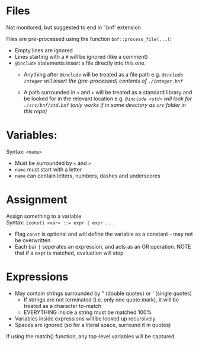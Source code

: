 # Files
Not monitored, but suggested to end in '.bnf' extension

Files are pre-processed using the function `bnf::process_file(...)`:
- Empty lines are ignored
- Lines starting with a `#` will be ignored (like a comment)
- `@include` statements insert a file directly into this one.    
    - Anything after `@include` will be treated as a file path
    e.g. *`@include integer` will insert the (pre-processed) contents of `./integer.bnf`*
            
    - A path surrounded in `<` and `>` will be treated as a standard library and be looked for in the relevant location
   e.g. *`@include <std>` will look for `./src/bnf/std.bnf` (only works if in same directory as `src` folder in this repo)*

# Variables:
Syntax: `<name>`
- Must be surrounded by `<` and `>`
- `name` must start with a letter
- `name` can contain letters, numbers, dashes and underscores

# Assignment
Assign something to a variable   
Syntax: `[const] <var> ::= expr | expr ...`

- Flag `const` is optional and will define the variable as a constant - may not be overwritten
- Each bar `|` seperates an expression, and acts as an OR operation. NOTE that if a expr is matched, evaluation will stop

# Expressions
- May contain strings surrounded by " (double quotes) or ' (single quotes)
    - If strings are not terminated (i.e. only one quote mark), it will be treated as a character to-match
    - EVERYTHING inside a string must be matched 100%
- Variables inside expressions will be looked up recursively
- Spaces are ignored (so for a literal space, surround it in quotes)

If using the match() function, any top-level variables will be captured